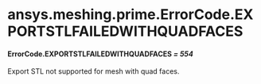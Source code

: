 <a id="ansys-meshing-prime-errorcode-exportstlfailedwithquadfaces"></a>

# ansys.meshing.prime.ErrorCode.EXPORTSTLFAILEDWITHQUADFACES

<a id="ansys.meshing.prime.ErrorCode.EXPORTSTLFAILEDWITHQUADFACES"></a>

#### ErrorCode.EXPORTSTLFAILEDWITHQUADFACES *= 554*

Export STL not supported for mesh with quad faces.

<!-- !! processed by numpydoc !! -->
